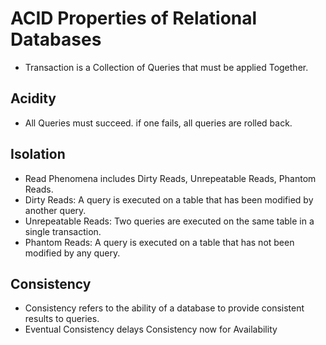 # ACID Properties of Relational Databases

- Transaction is a Collection of Queries that must be applied Together.

## Acidity

- All Queries must succeed. if one fails, all queries are rolled back. 

## Isolation

- Read Phenomena includes Dirty Reads, Unrepeatable Reads, Phantom Reads.
- Dirty Reads: A query is executed on a table that has been modified by another query.
- Unrepeatable Reads: Two queries are executed on the same table in a single transaction.
- Phantom Reads: A query is executed on a table that has not been modified by any query.

## Consistency

- Consistency refers to the ability of a database to provide consistent results to queries.
- Eventual Consistency delays Consistency now for Availability 
